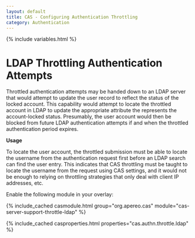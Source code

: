 ```yaml
---
layout: default
title: CAS - Configuring Authentication Throttling
category: Authentication
---
```

{% include variables.html %}

# LDAP Throttling Authentication Attempts

Throttled authentication attempts may be handed down to an LDAP server that would attempt to
update the user record to reflect the status of the locked account. This capability would attempt to 
locate the throttled account in LDAP to update the appropriate attribute the represents the account-locked
status. Presumably, the user account would then be blocked from future LDAP authentication attempts if and when
the throttled authentication period expires.

<div class="alert alert-info"><strong>Usage</strong><p>
To locate the user account, the throttled submission must be able to locate the username
from the authentication request first before an LDAP search can find the user entry. This indicates
that CAS throttling must be taught to locate the username from the request using CAS settings, and
it would not be enough to relying on throttling strategies that only deal with client IP addresses, etc.</p></div>

Enable the following module in your overlay:

{% include_cached casmodule.html group="org.apereo.cas" module="cas-server-support-throttle-ldap" %}

{% include_cached casproperties.html properties="cas.authn.throttle.ldap" %}
